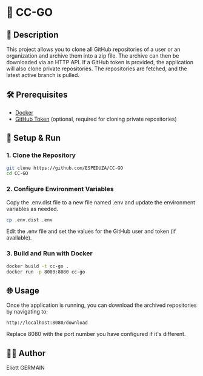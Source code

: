 # 🚀 CC-GO

## 📝 Description
This project allows you to clone all GitHub repositories of a user or an organization and archive them into a zip file. The archive can then be downloaded via an HTTP API. If a GitHub token is provided, the application will also clone private repositories. The repositories are fetched, and the latest active branch is pulled.

## 🛠 Prerequisites
- [Docker](https://www.docker.com/get-started)
- [GitHub Token](https://github.com/settings/tokens) (optional, required for cloning private repositories)

## 🚀 Setup & Run

### 1. **Clone the Repository**
```sh
git clone https://github.com/ESPEDUZA/CC-GO
cd CC-GO
```

### 2. Configure Environment Variables

Copy the .env.dist file to a new file named .env and update the environment variables as needed.
```sh
cp .env.dist .env
```
Edit the .env file and set the values for the GitHub user and token (if available).

### 3. Build and Run with Docker
```sh
docker build -t cc-go .
docker run -p 8080:8080 cc-go
```

## 🌐 Usage

Once the application is running, you can download the archived repositories by navigating to:
```url
http://localhost:8080/download
```
Replace 8080 with the port number you have configured if it's different.

## 🧑‍💻 Author

Eliott GERMAIN
